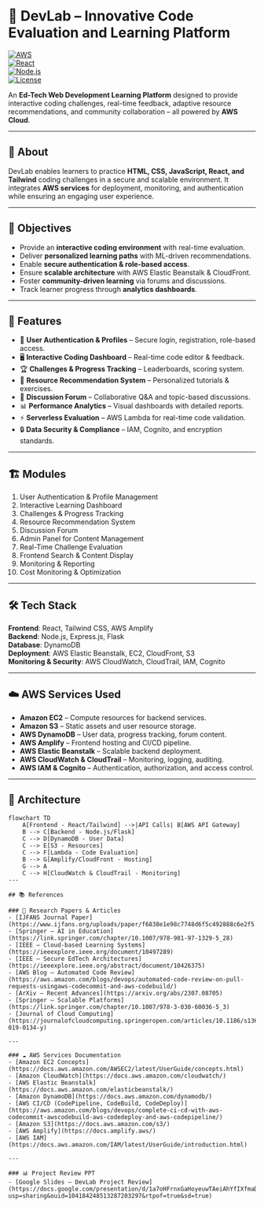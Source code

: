 # 🚀 DevLab – Innovative Code Evaluation and Learning Platform  

[![AWS](https://img.shields.io/badge/Cloud-AWS-orange?logo=amazon-aws)](https://aws.amazon.com/)  
[![React](https://img.shields.io/badge/Frontend-React-blue?logo=react)](https://reactjs.org/)  
[![Node.js](https://img.shields.io/badge/Backend-Node.js-green?logo=node.js)](https://nodejs.org/)  
[![License](https://img.shields.io/badge/License-MIT-lightgrey)](LICENSE)  

An **Ed-Tech Web Development Learning Platform** designed to provide interactive coding challenges, real-time feedback, adaptive resource recommendations, and community collaboration – all powered by **AWS Cloud**.  

---

## 📖 About  
DevLab enables learners to practice **HTML, CSS, JavaScript, React, and Tailwind** coding challenges in a secure and scalable environment. It integrates **AWS services** for deployment, monitoring, and authentication while ensuring an engaging user experience.  

---

## 🎯 Objectives  
- Provide an **interactive coding environment** with real-time evaluation.  
- Deliver **personalized learning paths** with ML-driven recommendations.  
- Enable **secure authentication & role-based access**.  
- Ensure **scalable architecture** with AWS Elastic Beanstalk & CloudFront.  
- Foster **community-driven learning** via forums and discussions.  
- Track learner progress through **analytics dashboards**.  

---

## 🔑 Features  
- 👤 **User Authentication & Profiles** – Secure login, registration, role-based access.  
- 🖥 **Interactive Coding Dashboard** – Real-time code editor & feedback.  
- 🏆 **Challenges & Progress Tracking** – Leaderboards, scoring system.  
- 🎯 **Resource Recommendation System** – Personalized tutorials & exercises.  
- 💬 **Discussion Forum** – Collaborative Q&A and topic-based discussions.  
- 📊 **Performance Analytics** – Visual dashboards with detailed reports.  
- ⚡ **Serverless Evaluation** – AWS Lambda for real-time code validation.  
- 🔒 **Data Security & Compliance** – IAM, Cognito, and encryption standards.  

---

## 🏗️ Modules  
1. User Authentication & Profile Management  
2. Interactive Learning Dashboard  
3. Challenges & Progress Tracking  
4. Resource Recommendation System  
5. Discussion Forum  
6. Admin Panel for Content Management  
7. Real-Time Challenge Evaluation  
8. Frontend Search & Content Display  
9. Monitoring & Reporting  
10. Cost Monitoring & Optimization  

---

## 🛠️ Tech Stack  
**Frontend**: React, Tailwind CSS, AWS Amplify  
**Backend**: Node.js, Express.js, Flask  
**Database**: DynamoDB  
**Deployment**: AWS Elastic Beanstalk, EC2, CloudFront, S3  
**Monitoring & Security**: AWS CloudWatch, CloudTrail, IAM, Cognito  

---

## ☁️ AWS Services Used  
- **Amazon EC2** – Compute resources for backend services.  
- **Amazon S3** – Static assets and user resource storage.  
- **AWS DynamoDB** – User data, progress tracking, forum content.  
- **AWS Amplify** – Frontend hosting and CI/CD pipeline.  
- **AWS Elastic Beanstalk** – Scalable backend deployment.  
- **AWS CloudWatch & CloudTrail** – Monitoring, logging, auditing.  
- **AWS IAM & Cognito** – Authentication, authorization, and access control.  

---

## 📐 Architecture  
```mermaid
flowchart TD
    A[Frontend - React/Tailwind] -->|API Calls| B[AWS API Gateway]
    B --> C[Backend - Node.js/Flask]
    C --> D[DynamoDB - User Data]
    C --> E[S3 - Resources]
    C --> F[Lambda - Code Evaluation]
    B --> G[Amplify/CloudFront - Hosting]
    G --> A
    C --> H[CloudWatch & CloudTrail - Monitoring]
---

## 📚 References  

### 🔗 Research Papers & Articles  
- [IJFANS Journal Paper](https://www.ijfans.org/uploads/paper/f6838e1e98c7748d6f5c492888c6e2f5.pdf)  
- [Springer – AI in Education](https://link.springer.com/chapter/10.1007/978-981-97-1329-5_28)  
- [IEEE – Cloud-based Learning Systems](https://ieeexplore.ieee.org/document/10497289)  
- [IEEE – Secure EdTech Architectures](https://ieeexplore.ieee.org/abstract/document/10426375)  
- [AWS Blog – Automated Code Review](https://aws.amazon.com/blogs/devops/automated-code-review-on-pull-requests-usingaws-codecommit-and-aws-codebuild/)  
- [ArXiv – Recent Advances](https://arxiv.org/abs/2307.08705)  
- [Springer – Scalable Platforms](https://link.springer.com/chapter/10.1007/978-3-030-60036-5_3)  
- [Journal of Cloud Computing](https://journalofcloudcomputing.springeropen.com/articles/10.1186/s13677-019-0134-y)  

---

### ☁️ AWS Services Documentation  
- [Amazon EC2 Concepts](https://docs.aws.amazon.com/AWSEC2/latest/UserGuide/concepts.html)  
- [Amazon CloudWatch](https://docs.aws.amazon.com/cloudwatch/)  
- [AWS Elastic Beanstalk](https://docs.aws.amazon.com/elasticbeanstalk/)  
- [Amazon DynamoDB](https://docs.aws.amazon.com/dynamodb/)  
- [AWS CI/CD (CodePipeline, CodeBuild, CodeDeploy)](https://aws.amazon.com/blogs/devops/complete-ci-cd-with-aws-codecommit-awscodebuild-aws-codedeploy-and-aws-codepipeline/)  
- [Amazon S3](https://docs.aws.amazon.com/s3/)  
- [AWS Amplify](https://docs.amplify.aws/)  
- [AWS IAM](https://docs.aws.amazon.com/IAM/latest/UserGuide/introduction.html)  

---

### 📊 Project Review PPT  
- [Google Slides – DevLab Project Review](https://docs.google.com/presentation/d/1a7oHFrnxGaHoyeuwTAeiAhYfIXfmaDnM/edit?usp=sharing&ouid=104184248513287203297&rtpof=true&sd=true)  

